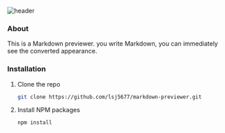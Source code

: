 ![header](https://capsule-render.vercel.app/api?type=wave&color=8ecae6&height=250&section=header&text=Markdown%20previewer%20App&desc=W/%20React,TypeScript,Vite,Recat-markdown&descSize=25&descAlign=50&descAlignY=75&fontSize=50&animation=fadeIn&fontColor=555555)

### About

This is a Markdown previewer. you write Markdown, you can immediately see the converted appearance.

### Installation

1. Clone the repo
   ```sh
   git clone https://github.com/lsj5677/markdown-previewer.git
   ```
2. Install NPM packages
   ```sh
   npm install
   ```
